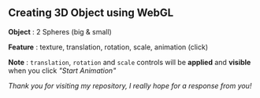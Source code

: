## Creating 3D Object using WebGL

**Object** : 2 Spheres (big & small)

**Feature** : texture, translation, rotation, scale, animation (click)
 
**Note** : `translation`, `rotation` and `scale` controls will be **applied** and **visible** when you click *"Start Animation"*

*Thank you for visiting my repository, I really hope for a response from you!*
